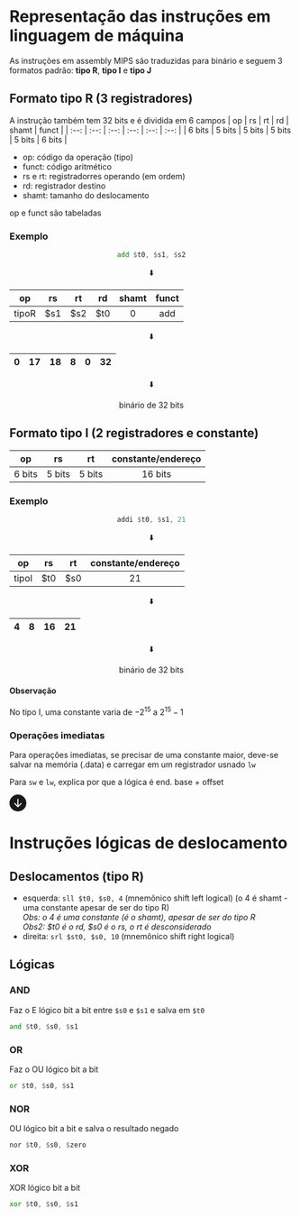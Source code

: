 # Representação das instruções em linguagem de máquina
As instruções em assembly MIPS são traduzidas para binário e seguem 3 formatos padrão: **tipo R**, **tipo I** e **tipo J**
## Formato tipo R (3 registradores)
A instrução também tem 32 bits e é dividida em 6 campos
| op | rs | rt | rd | shamt | funct |
| :--: | :--: | :--: | :--: | :--: | :--: |
| 6 bits | 5 bits | 5 bits | 5 bits | 5 bits | 6 bits |
* op: código da operação (tipo)
* funct: código aritmético
* rs e rt: registradorres operando (em ordem)
* rd: registrador destino
* shamt: tamanho do deslocamento <!--shift amount-->

op e funct são tabeladas 
### Exemplo
<div align="center">

```asm
add $t0, $s1, $s2
```
<!--<svg id="arrow-down-circle" xmlns="http://www.w3.org/2000/svg" width="30" height="30" fill="currentColor" class="bi bi-arrow-down-circle-fill" viewBox="0 0 16 16"><path d="M16 8A8 8 0 1 1 0 8a8 8 0 0 1 16 0zM8.5 4.5a.5.5 0 0 0-1 0v5.793L5.354 8.146a.5.5 0 1 0-.708.708l3 3a.5.5 0 0 0 .708 0l3-3a.5.5 0 0 0-.708-.708L8.5 10.293V4.5z"/></svg>-->

:arrow_down:

| op | rs | rt | rd | shamt | funct |
| :--: | :--: | :--: | :--: | :--: | :--: |  
| tipoR | $s1 | $s2 | $t0 | 0 | add |
  
:arrow_down:

| 0 | 17 | 18 | 8 | 0 | 32 |  
| :--: | :--: | :--: | :--: | :--: | :--: |

:arrow_down:

binário de 32 bits
</div>

## Formato tipo I (2 registradores e constante)
| op | rs | rt | constante/endereço | 
| :--: | :--: | :--: | :--: |  
| 6 bits | 5 bits | 5 bits | 16 bits

### Exemplo
<div align="center">

```asm
addi $t0, $s1, 21
```
:arrow_down:

| op | rs | rt | constante/endereço | 
| :--: | :--: | :--: | :--: |  
| tipoI | $t0 | $s0 | 21

:arrow_down:

| 4 | 8 | 16 | 21 |
| :--: | :--: | :--: | :--: |

:arrow_down:

binário de 32 bits
</div>

#### Observação
No tipo I, uma constante varia de $-2^{15}$ a $2^{15}-1$  
### Operações imediatas
Para operações imediatas, se precisar de uma constante maior, deve-se salvar na memória (.data) e carregar em um registrador usnado `lw`

Para `sw` e `lw`, explica por que a lógica é end. base + offset

<svg id="arrow-down-circle" xmlns="http://www.w3.org/2000/svg" width="30" height="30" fill="currentColor" class="bi bi-arrow-down-circle-fill" viewBox="0 0 16 16"><path d="M16 8A8 8 0 1 1 0 8a8 8 0 0 1 16 0zM8.5 4.5a.5.5 0 0 0-1 0v5.793L5.354 8.146a.5.5 0 1 0-.708.708l3 3a.5.5 0 0 0 .708 0l3-3a.5.5 0 0 0-.708-.708L8.5 10.293V4.5z"/></svg>


# Instruções lógicas de deslocamento
## Deslocamentos (tipo R)
* esquerda: `sll $t0, $s0, 4` (mnemônico shift left logical) (o 4 é shamt - uma constante apesar de ser do tipo R)  
*Obs: o 4 é uma constante (é o shamt), apesar de ser do tipo R*  
*Obs2: $t0 é o rd, $s0 é o rs, o rt é desconsiderado*
* direita: `srl $st0, $s0, 10` (mnemônico shift right logical)
## Lógicas
### AND
Faz o E lógico bit a bit entre `$s0` e `$s1` e salva em `$t0`
```asm
and $t0, $s0, $s1
```
### OR
Faz o OU lógico bit a bit
```asm
or $t0, $s0, $s1
```
### NOR
OU lógico bit a bit e salva o resultado negado
```asm
nor $t0, $s0, $zero
```
### XOR
XOR lógico bit a bit
```asm
xor $t0, $s0, $s1
```

